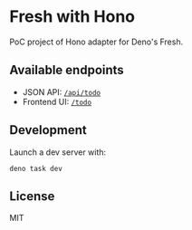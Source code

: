 # Fresh with Hono

PoC project of Hono adapter for Deno's Fresh.

## Available endpoints

- JSON API: [`/api/todo`](https://fresh-with-hono.deno.dev/api/todo)
- Frontend UI: [`/todo`](https://fresh-with-hono.deno.dev/todo)

## Development

Launch a dev server with:

```
deno task dev
```

## License

MIT
